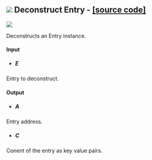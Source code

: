 ## ![](https://github.com/Eddy3D-Dev/Eddy3D/tree/dev/Documentation/Images/Icons/Deconstruct_Entry.png) Deconstruct Entry - [[source code]](https://github.com/Eddy3D-Dev/Eddy3D/tree/dev/Deconstruct%20Entry.cs)

![](https://github.com/Eddy3D-Dev/Eddy3D/tree/dev/Documentation/Images/Components/Deconstruct_Entry.png)

Deconstructs an Entry instance.

#### Input
* ##### E 
Entry to deconstruct.

#### Output
* ##### A
Entry address.
* ##### C
Conent of the entry as key value pairs.